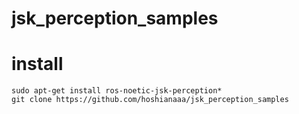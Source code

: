 # jsk_perception_samples

# install
```
sudo apt-get install ros-noetic-jsk-perception*
git clone https://github.com/hoshianaaa/jsk_perception_samples
```

